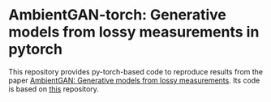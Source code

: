 # AmbientGAN-torch: Generative models from lossy measurements in pytorch #

This repository provides py-torch-based code to reproduce results from the paper [AmbientGAN: Generative models from lossy measurements](https://openreview.net/forum?id=Hy7fDog0b). Its code is based on [this](https://github.com/AshishBora/ambient-gan) repository.